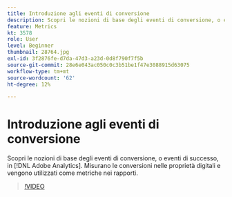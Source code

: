 ```yaml
---
title: Introduzione agli eventi di conversione
description: Scopri le nozioni di base degli eventi di conversione, o eventi di successo, in Adobe Analytics. Misurano le conversioni nelle proprietà digitali e vengono utilizzati come metriche nei rapporti.
feature: Metrics
kt: 3578
role: User
level: Beginner
thumbnail: 28764.jpg
exl-id: 3f2876fe-d7da-47d3-a23d-0d8f790f7f5b
source-git-commit: 28e6e043ac050c0c3b51be1f47e3088915d63075
workflow-type: tm+mt
source-wordcount: '62'
ht-degree: 12%

---
```


# Introduzione agli eventi di conversione

Scopri le nozioni di base degli eventi di conversione, o eventi di successo, in [!DNL Adobe Analytics]. Misurano le conversioni nelle proprietà digitali e vengono utilizzati come metriche nei rapporti.

>[!VIDEO](https://video.tv.adobe.com/v/28764/?quality=12&learn=on)
